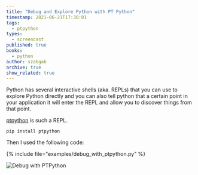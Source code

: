 ```yaml
---
title: "Debug and Explore Python with PT Python"
timestamp: 2021-06-21T17:30:01
tags:
  - ptpython
types:
  - screencast
published: true
books:
  - python
author: szabgab
archive: true
show_related: true
---
```



Python has several interactive shells (aka. REPLs) that you can use to explore Python directly and you can also
tell python that a certain point in your application it will enter the REPL and allow you to discover
things from that point.

[ptpython](https://github.com/prompt-toolkit/ptpython) is such a REPL.



```
pip install ptpython
```

Then I used the following code:

{% include file="examples/debug_with_ptpython.py" %}

<img src="/img/debug-with-ptpython.gif" alt="Debug with PTPython" />


